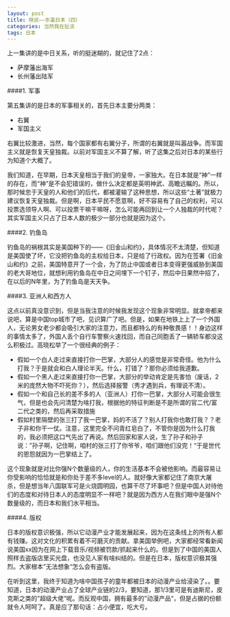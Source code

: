 ```yaml
---
layout: post
title: 晓说——东瀛日本（四）
categories: 当然我在扯淡
tags: 日本
---
```


上一集讲的是中日关系，听的挺迷糊的，就记住了2点：

* 萨摩藩出海军
* 长州藩出陆军

####1. 军事

第五集讲的是日本的军事相关的，首先日本主要分两类：

* 右翼
* 军国主义

右翼比较激进，当然，每个国家都有右翼分子，所谓的右翼就是叫嚣战争。而军国主义就是恢复天皇独裁。以前对军国主义不算了解，听了这集之后对日本的某些行为知道个大概了。

我们知道，在早期，日本天皇相当于我们的皇帝，一家独大。在日本就是“神”一样的存在，而“神”是不会犯错误的，做什么决定都是英明神武、高瞻远瞩的。所以，那时候忠于天皇的人和他们的后代，都被灌输了这种思想，所以这些“土著”就极力建议恢复天皇独裁。但是啊，日本平民不愿意啊，好不容易有了自己的权利，可以投票选领导人啊、可以投票干嘛干嘛呀，怎么可能再回到让一个人独裁的时代呢？其实军国主义只占了日本人数的极少一部分也就是因为这个。

####2. 钓鱼岛

钓鱼岛的祸根其实是美国种下的——《旧金山和约》，具体情况不太清楚，但知道是美国使了坏，它没把钓鱼岛的主权给日本，只是给了行政权。因为在签署《旧金山和约》之前，美国特意开了一个会，为了防止中国或者日本变得更强威胁到美国的老大哥地位，就想利用钓鱼岛在中日之间埋下一个钉子，然后中日果然中招了，在以后的N年里，为了钓鱼岛是天天争。

####3. 亚洲人和西方人

这点以前真没意识到，但是当我注意的时候我发现这个现象非常明显。就拿帝都来说吧，算是中国top城市了吧，见识算广了吧。但是，如果在地铁上上了一个外国人，无论男女老少都会吸引大家的注意力，而且都特么的有种敬畏感！！身边这样的事情太多了，外国人丢个自行车警察火速找回，而自己同胞丢了一辆轿车都没这么积极过。高晓松举了一个很经典的例子：

* 假如一个白人走过来直接打你一巴掌，大部分人的感觉是非常奇怪。他为什么打我？于是就会和白人理论半天。什么，打错了？那你必须给我道歉。
* 假如一个黑人走过来直接打你一巴掌，大部分的举动肯定是先害怕（废话，2米的庞然大物不吓死你？），然后选择报警（秀才遇到兵，有理说不清）。
* 假如一个和自己长的差不多的人（亚洲人）打你一巴掌，大部分人可能会很生气，但是也会先问清楚为啥打我，根据他的特征判断是不是所谓的官二代/富二代之类的，然后再采取措施
* 假如村里隔壁的张三打了我一巴掌，妈的不活了？别人打我你也敢打我？？老子非和你干一仗。注意，这里完全不问青红皂白了，不管你是因为什么打我的，我必须把这口气先出了再说。然后回家和家人说，生了孙子和孙子说：”孙子啊，记住啊，咱村的张三打了你爷爷，咱们跟他们没完！“于是世代的恩怨就因为一巴掌结上了。

这个现象就是对比你强N个数量级的人，你的生活基本不会被他影响。而最容易让你受影响的恰恰就是和你处于差不多level的人。就好像大家都记住了南京大屠杀，但是想当年八国联军可是火烧圆明园，也算干尽了坏事吧？但是中国人对待他们的态度和对待日本人的态度明显不一样吧？就是因为西方人在我们眼中是强N个数量级的，而日本和我们水平相当。

####4. 版权

日本的版权意识极强，所以它动漫产业才能发展起来，因为在这条线上的所有人都有钱赚。这对文化的积累有着不可磨灭的贡献。拿美国举例吧，大家都经常看新闻说美国xx因为在网上下载音乐/视频被罚款/抓起来什么的。但是到了中国的美国人照样去盗版店里买光盘，也没见人家有啥纠结的。但是在日本，版权意识极其强烈。大家根本”无法想象“怎么会有盗版。

在听到这里，我终于知道为啥中国孩子的童年都被日本的动漫产业给浸染了。。要知道，日本的动漫产业占了全球产业链的2/3，要知道，那1/3里可是有迪斯尼，皮克斯之类的”超级大佬“呢。而反观中国，拥有最多的”动漫产品“，但是占据的份额就令人呵呵了。真是应了那句话：占小便宜，吃大亏。